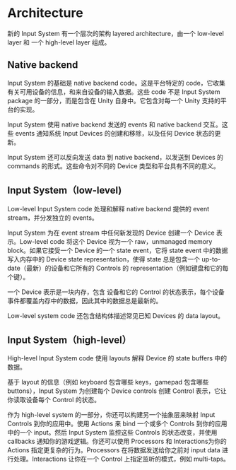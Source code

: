 # Architecture

新的 Input System 有一个层次的架构 layered architecture，由一个 low-level layer 和 一个 high-level layer 组成。

## Native backend

Input System 的基础是 native backend code。这是平台特定的 code，它收集有关可用设备的信息，和来自设备的输入数据。这些 code 不是 Input System package 的一部分，而是包含在 Unity 自身中。它包含对每一个 Unity 支持的平台的实现。

Input System 使用 native backend 发送的 events 和 native backend 交互。这些 events 通知系统 Input Devices 的创建和移除，以及任何 Device 状态的更新。

Input System 还可以反向发送 data 到 native backend，以发送到 Devices 的 commands 的形式。这些命令对不同的 Device 类型和平台具有不同的意义。

## Input System（low-level)

Low-level Input System code 处理和解释 native backend 提供的 event stream，并分发独立的 events。

Input System 为在 event stream 中任何新发现的 Device 创建一个 Device 表示。Low-level code 将这个 Device 视为一个 raw，unmanaged memory block。如果它接受一个 Device 的一个 state event，它将 state event 中的数据写入内存中的 Device state representation，使得 state 总是包含一个 up-to-date（最新）的设备和它所有的 Controls 的 representation（例如键盘和它的每个键）。

一个 Device 表示是一块内存，包含 设备和它的 Control 的状态表示，每个设备事件都覆盖内存中的数据，因此其中的数据总是最新的。

Low-level system code 还包含结构体描述常见已知 Devices 的 data layout。

## Input System（high-level）

High-level Input System code 使用 layouts 解释 Device 的 state buffers 中的数据。

基于 layout 的信息（例如 keyboard 包含哪些 keys，gamepad 包含哪些 buttons），Input System 为创建每个 Device controls 创建 Control 表示，它让你读取设备每个 Control 的状态。

作为 high-level system 的一部分，你还可以构建另一个抽象层来映射 Input Controls 到你的应用中。使用 Actions 来 bind 一个或多个 Controls 到你的应用中的一个 input。然后 Input System 监控这些 Controls 的状态改变，并使用 callbacks 通知你的游戏逻辑。你还可以使用 Processors 和 Interactions为你的 Actions 指定更复杂的行为。Processors 在将数据发送给你之前对 input data 进行处理。Interactions 让你在一个 Control 上指定监听的模式，例如 multi-taps。

